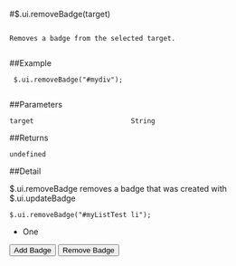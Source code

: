 #$.ui.removeBadge(target)

```

Removes a badge from the selected target.
 
```

##Example

```
 $.ui.removeBadge("#mydiv");
 
```


##Parameters

```
target                        String

```

##Returns

```
undefined
```

##Detail

$.ui.removeBadge removes a badge that was created with $.ui.updateBadge

```
$.ui.removeBadge("#myListTest li");
```


<ul id="myListTest" class="list">
    <li>One</li>
</ul>

<script>
function addBadge(){
    $.ui.updateBadge($("#myListTest li"),"4");
}

function removeBadge() {
    $.ui.removeBadge($("#myListTest li"));
}

</script>

<input type="button" value="Add Badge" onclick="addBadge()">

<input type="button" value="Remove Badge" onclick="removeBadge()">
